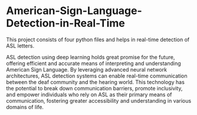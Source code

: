 # American-Sign-Language-Detection-in-Real-Time
This project consists of four python files and helps in real-time detection of ASL letters.

ASL detection using deep learning holds great promise for the future, offering efficient and accurate means of interpreting and understanding American Sign Language. By leveraging advanced neural network architectures, ASL detection systems can enable real-time communication between the deaf community and the hearing world. This technology has the potential to break down communication barriers, promote inclusivity, and empower individuals who rely on ASL as their primary means of communication, fostering greater accessibility and understanding in various domains of life.
